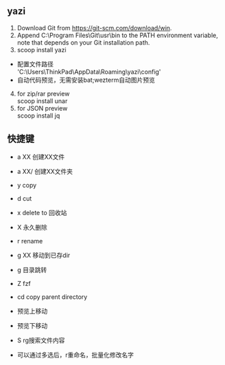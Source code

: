 ## yazi
1. Download Git from https://git-scm.com/download/win.  
2. Append C:\Program Files\Git\usr\bin to the PATH environment variable, note that depends on your Git installation path.  
3. scoop install yazi  
- 配置文件路径  
'C:\Users\ThinkPad\AppData\Roaming\yazi\config'  
- 自动代码预览，无需安装bat;wezterm自动图片预览  
4. for zip/rar preview  
   scoop install unar  
5. for JSON preview  
   scoop install jq  


## 快捷键
- a XX    创建XX文件  
- a XX/   创建XX文件夹  

- y    copy  
- d    cut  
- x    delete to 回收站  
- X    永久删除  
- r    rename  

- g XX         移动到已存dir  
- g <space>    目录跳转  

- Z    fzf  
- cd   copy parent directory  
- <A-PageUp>    预览上移动  
- <A-PageDown>  预览下移动  

- S  rg搜索文件内容  

- 可以通过多选后，r重命名，批量化修改名字  


